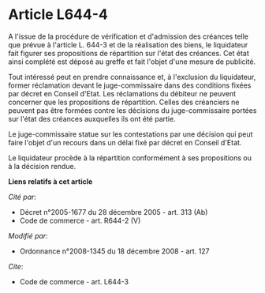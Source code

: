 # Article L644-4

A l'issue de la procédure de vérification et d'admission des créances telle que prévue à l'article L. 644-3 et de la
réalisation des biens, le liquidateur fait figurer ses propositions de répartition sur l'état des créances. Cet état ainsi
complété est déposé au greffe et fait l'objet d'une mesure de publicité. 

Tout intéressé peut en prendre connaissance et, à l'exclusion du liquidateur, former réclamation devant le juge-commissaire
dans des conditions fixées par décret en Conseil d'Etat. Les réclamations du débiteur ne peuvent concerner que les
propositions de répartition. Celles des créanciers ne peuvent pas être formées contre les décisions du juge-commissaire
portées sur l'état des créances auxquelles ils ont été partie. 

Le juge-commissaire statue sur les contestations par une décision qui peut faire l'objet d'un recours dans un délai fixé par
décret en Conseil d'Etat. 

Le liquidateur procède à la répartition conformément à ses propositions ou à la décision rendue.

**Liens relatifs à cet article**

_Cité par_:

  - Décret n°2005-1677 du 28 décembre 2005 - art. 313 (Ab)
  - Code de commerce - art. R644-2 (V)

_Modifié par_:

  - Ordonnance n°2008-1345 du 18 décembre 2008 - art. 127

_Cite_:

  - Code de commerce - art. L644-3
